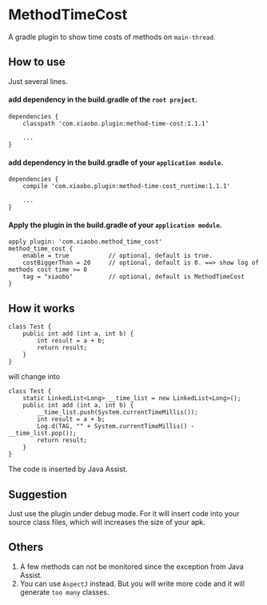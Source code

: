 # MethodTimeCost
A gradle plugin to show time costs of methods on `main-thread`.

## How to use
Just several lines.

#### add dependency in the build.gradle of the `root project`.

    dependencies {
        classpath 'com.xiaobo.plugin:method-time-cost:1.1.1'

        ...
    }

#### add dependency in the build.gradle of your `application module`.

    dependencies {
        compile 'com.xiaobo.plugin:method-time-cost_runtime:1.1.1'

        ...
    }

#### Apply the plugin in the build.gradle of your `application module`.

    apply plugin: 'com.xiaobo.method_time_cost'
    method_time_cost {
        enable = true           // optional, default is true.
        costBiggerThan = 20     // optional, default is 0. ==> show log of methods cost time >= 0
        tag = "xiaobo"          // optional, default is MethodTimeCost
    }

## How it works

    class Test {
        public int add (int a, int b) {
            int result = a + b;
            return result;
        }
    }

will change into

    class Test {
        static LinkedList<Long> __time_list = new LinkedList<Long>();
        public int add (int a, int b) {
            __time_list.push(System.currentTimeMillis());
            int result = a + b;
            Log.d(TAG, "" + System.currentTimeMillis() - __time_list.pop());
            return result;
        }
    }

The code is inserted by Java Assist.

## Suggestion
Just use the plugin under debug mode. For it will insert code into your source class files, which will increases the size of your apk.

## Others
1. A few methods can not be monitored since the exception from Java Assist.
2. You can use `AspectJ` instead. But you will write more code and it will generate `too many` classes.